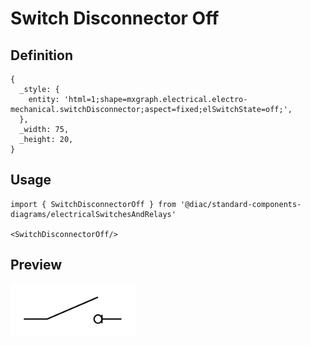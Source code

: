 # Switch Disconnector Off

## Definition

```
{
  _style: { 
    entity: 'html=1;shape=mxgraph.electrical.electro-mechanical.switchDisconnector;aspect=fixed;elSwitchState=off;',
  },
  _width: 75,
  _height: 20,
}
```

## Usage

```
import { SwitchDisconnectorOff } from '@diac/standard-components-diagrams/electricalSwitchesAndRelays'

<SwitchDisconnectorOff/>
```

## Preview

<img src="./switch-disconnector-off.png" width="200"/>
